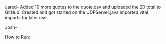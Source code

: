 Jared-
Added 10 more quotes to the quote.csv and uploaded the 20 total to GitHub.
Created and got started on the UDPServer.java imported vital imports for later use.


Josh-



How to Run:
